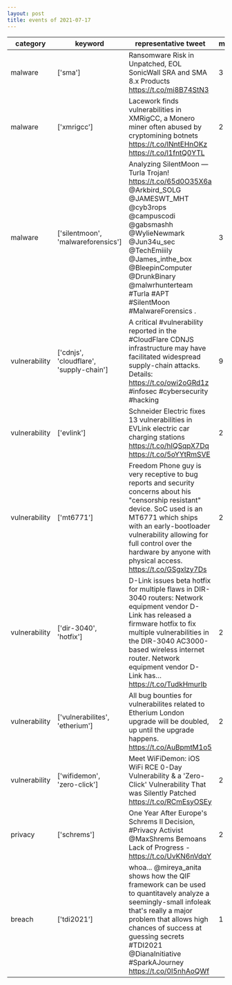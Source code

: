 ```yaml
---
layout: post
title: events of 2021-07-17
---
```


|category|keyword|representative tweet|mentioned|
|-|-|-|-|
|malware|['sma']|Ransomware Risk in Unpatched, EOL SonicWall SRA and SMA 8.x Products https://t.co/mi8B74StN3|3|
|malware|['xmrigcc']|Lacework finds vulnerabilities in XMRigCC, a Monero miner often abused by cryptomining botnets  https://t.co/INntEHnOKz https://t.co/l1fntQ0YTL|2|
|malware|['silentmoon', 'malwareforensics']|Analyzing SilentMoon — Turla Trojan!  https://t.co/65d0O35X6a  @Arkbird_SOLG @JAMESWT_MHT @cyb3rops @campuscodi @gabsmashh @WylieNewmark @Jun34u_sec @TechEmiiily @James_inthe_box @BleepinComputer @DrunkBinary @malwrhunterteam   #Turla #APT #SilentMoon #MalwareForensics .|3|
|vulnerability|['cdnjs', 'cloudflare', 'supply-chain']|A critical #vulnerability reported in the #CloudFlare CDNJS infrastructure may have facilitated widespread supply-chain attacks.  Details: https://t.co/owi2oGRd1z  #infosec #cybersecurity #hacking|9|
|vulnerability|['evlink']|Schneider Electric fixes 13 vulnerabilities in EVLink electric car charging stations  https://t.co/hIQSqpX7Dq https://t.co/5oYYtRmSVE|2|
|vulnerability|['mt6771']|Freedom Phone guy is very receptive to bug reports and security concerns about his "censorship resistant" device. SoC used is an MT6771 which ships with an early-bootloader vulnerability allowing for full control over the hardware by anyone with physical access. https://t.co/GSgxlzy7Ds|2|
|vulnerability|['dir-3040', 'hotfix']|D-Link issues beta hotfix for multiple flaws in DIR-3040 routers: Network equipment vendor D-Link has released a firmware hotfix to fix multiple vulnerabilities in the DIR-3040 AC3000-based wireless internet router. Network equipment vendor D-Link has… https://t.co/TudkHmurIb|2|
|vulnerability|['vulnerabilites', 'etherium']|All bug bounties for vulnerabilites related to Etherium London upgrade will be doubled, up until the upgrade happens. https://t.co/AuBpmtM1o5|2|
|vulnerability|['wifidemon', 'zero-click']|Meet WiFiDemon: iOS WiFi RCE 0-Day Vulnerability &amp; a 'Zero-Click' Vulnerability That was Silently Patched https://t.co/RCmEsyOSEy|2|
|privacy|['schrems']|One Year After Europe's Schrems II Decision, #Privacy Activist @MaxShrems Bemoans Lack of Progress - https://t.co/UvKN6nVdqY|2|
|breach|['tdi2021']|whoa... @mireya_anita shows how the QIF framework can be used to quantitavely analyze a seemingly-small infoleak that's really a major problem that allows high chances of success at guessing secrets #TDI2021 @DianaInitiative #SparkAJourney https://t.co/0I5nhAoQWf|1|
